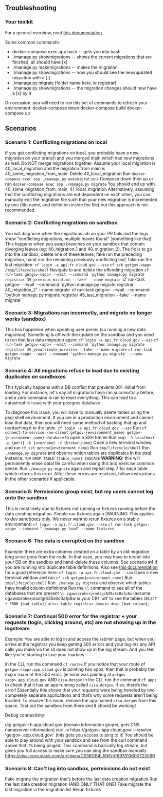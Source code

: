 ## Troubleshooting

### Your toolkit
For a general overview, read [this documentation](https://www.algotech.solutions/blog/python/django-migrations-and-how-to-manage-conflicts/)


Some common commands:
- docker-compose exec app bash -- gets you into bash
- ./manage.py showmigrations -- shows the current migrations that are finished, all should have [x]
- ./manage.py makemigrations -- makes the migration
- ./manage.py showmigrations -- now you should see the new/updated migration with a [ ]
- ./manage.py migrate [folder name here, ie registrar]
- ./manage.py showmigrations -- the migration changes should now have a [x] by it


On occasion, you will need to run this set of commands to refresh your environment:
docker-compose down
docker-compose build
docker-compose up 


## Scenarios

### Scenario 1: Conflicting migrations on local

If you get conflicting migrations on local, you probably have a new migration on your branch and you merged main which had new migrations as well. Do NOT merge migrations together. Assume your local migration is 40_local_migration and the migration from main is 40_some_migration_from_main:
Delete 40_local_migration
Run `docker-compose exec app ./manage.py makemigrations`
Compose down then up or run `docker-compose exec app ./manage.py migrate`
You should end up with 40_some_migration_from_main, 41_local_migration
Alternatively, assuming that the conflicting migrations are not dependent on each other, you can manually edit the migration file such that your new migration is incremented by one (file name, and definition inside the file) but this approach is not recommended.

### Scenario 2: Conflicting migrations on sandbox

You will diagnose when the migrations job on your PR fails and the logs show “conflicting migrations, multiple leaves found” (something like that). This happens when you swap branches on your sandbox that contain diverging leaves (eg: 40_migration_1 and 40_migration_2). The fix is to go into the sandbox, delete one of these leaves, fake run the preceding migration, hand run the remaining previously conflicting leaf, fake run the last migration:
`cf login -a api.fr.cloud.gov --sso`
`cf ssh getgov-<app>`
`/tmp/lifecycle/shell`
Navigate to and delete the offending migration
`cf run-task getgov-<app> --wait --command 'python manage.py migrate registrar 39_previous_miration --fake' --name migrate
`cf run-task getgov-<app> --wait --command 'python manage.py migrate registrar 40_migration_2'  --name migrate`
`cf run-task getgov-<app> --wait --command 'python manage.py migrate registrar 45_last_migration --fake'  --name migrate`


### Scenario 3: Migrations ran incorrectly, and migrate no longer works (sandbox)

This has happened when updating user perms (so running a new data migration). Something is off with the update on the sandbox and you need to run that last data migration again:
`cf login -a api.fr.cloud.gov --sso`
`cf run-task getgov-<app> --wait --command 'python manage.py migrate registrar 39_penultimate_miration --fake' --name migrate`
`cf run-task getgov-<app> --wait --command 'python manage.py migrate' --name migrate`


### Scenario 4: All migrations refuse to load due to existing duplicates on sandboxes

This typically happens with a DB conflict that prevents 001_initial from loading. For instance, let's say all migrations have ran successfully before, and a zero command is ran to reset everything. This can lead to a catastrophic issue with your postgres database.

To diagnose this issue, you will have to manually delete tables using the psql shell environment. If you are in a production environment and cannot lose that data, then you will need some method of backing that up and reattaching it to the table.
`cf login -a api.fr.cloud.gov --sso`
Run `cf connect-to-service -no-client getgov-{environment_name} getgov-{environment_name}-database` to open a SSH tunnel
Run `psql -h localhost -p {port} -U {username} -d {broker_name}`
Open a new terminal window and run `cf ssh getgov{environment_name}`
Run `tmp/lifecycle/shell`
Run `./manage.py migrate` and observe which tables are duplicates
In the psql instance, run `DROP TABLE {table_name} CASCADE` **WARNING:** this will permanently erase data! Be careful when doing this and exercise common sense.
Run `./manage.py migrate` again and repeat step 7 for each table which returns this error.
After these errors are resolved, follow instructions in the other scenarios if applicable.   


### Scenario 5: Permissions group exist, but my users cannot log onto the sandbox

This is most likely due to fixtures not running or fixtures running before the data creating migration. Simple run fixtures again (WARNING: This applies to dev sandboxes only. We never want to rerun fixtures on a stable environment)
`cf login -a api.fr.cloud.gov --sso`
`cf run-task getgov-<app> --command "./manage.py load" --name fixtures` 

### Scenario 6: The data is corrupted on the sandbox

Example: there are extra columns created on a table by an old migration long since gone from the code. In that case, you may have to tunnel into your DB on the sandbox and hand-delete these columns. See scenario #4 if you are running into duplicate table definitions. Also see [this documentation](docs/developer/database-access.md) for a good reference here:
`cf login -a api.fr.cloud.gov --sso`
Open a new terminal window and run `cf ssh getgov{environment_name}`
Run `tmp/lifecycle/shell`
Run `./manage.py migrate` and observe which tables have invalid column definitions
Run the `\l` command to see all of the databases that are present
`\c cgawsbrokerprodlgi635s6c0afp8w` (assume cgawsbrokerprodlgi635s6c0afp8w is your DB)
‘\dt’ to see the tables
`SELECT * FROM {bad_table};`
`alter table registrar_domain drop {bad_column};`


### Scenario 7: Continual 500 error for the registrar + your requests (login, clicking around, etc) are not showing up in the logstream

Example: You are able to log in and access the /admin page, but when you arrive at the registrar you keep getting 500 errors and your log-ins any API calls you make via the UI does not show up in the log stream. And you feel like you’re starting to lose your marbles.

In the CLI, run the command `cf routes`
If you notice that your route of `getgov-<app>.app.cloud.gov` is pointing two apps, then that is probably the major issue of the 500 error. (ie mine was pointing at `getgov-<app>.app.cloud.gov` AND `cisa-dotgov`
In the CLI, run the command `cf apps` to check that it has an app running called `cisa-dotgov`. If so, there’s the error!
Essentially this shows that your requests were being handled by two completely separate applications and that’s why some requests aren’t being located. 
To resolve this issue, remove the app named `cisa-dotgov` from this space.
Test out the sandbox from there and it should be working!

Debug connectivity:

dig getgov-rh.app.cloud.gov (domain information groper, gets DNS nameserver information)
curl -v https://getgov-<app>.app.cloud.gov/ --resolve 'getgov-<app>.app.cloud.gov:<your-ip-address-from-dig-command-above-here>' (this gets you access to ping to it)
You should be able to play around with your sandbox and see from the curl command above that it’s being pinged. This command is basically log stream, but gives you full access to make sure you can ping the sandbox manually
https://cisa-corp.slack.com/archives/C05BGB4L5NF/p1697810600723069

### Scenario 8: Can’t log into sandbox, permissions do not exist

Fake migrate the migration that’s before the last data creation migration
Run the last data creation migration (AND ONLY THAT ONE)
Fake migrate the last migration in the migration list
Rerun fixtures
